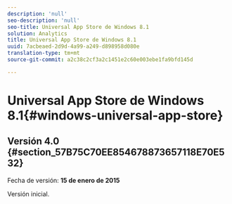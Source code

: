 ```yaml
---
description: 'null'
seo-description: 'null'
seo-title: Universal App Store de Windows 8.1
solution: Analytics
title: Universal App Store de Windows 8.1
uuid: 7acbeaed-2d9d-4a99-a249-d898958d080e
translation-type: tm+mt
source-git-commit: a2c38c2cf3a2c1451e2c60e003ebe1fa9bfd145d

---
```



# Universal App Store de Windows 8.1{#windows-universal-app-store}

## Versión 4.0 {#section_57B75C70EE854678873657118E70E532}

Fecha de versión: **15 de enero de 2015**

Versión inicial.
